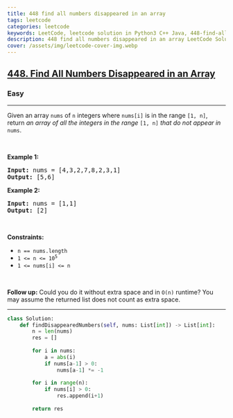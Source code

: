```yaml
---
title: 448 find all numbers disappeared in an array
tags: leetcode
categories: leetcode
keywords: LeetCode, leetcode solution in Python3 C++ Java, 448-find-all-numbers-disappeared-in-an-array solution
description: 448 find all numbers disappeared in an array LeetCode Solution Explained
cover: /assets/img/leetcode-cover-img.webp
---
```





<h2><a href="https://leetcode.com/problems/find-all-numbers-disappeared-in-an-array/">448. Find All Numbers Disappeared in an Array</a></h2><h3>Easy</h3><hr><div><p>Given an array <code>nums</code> of <code>n</code> integers where <code>nums[i]</code> is in the range <code>[1, n]</code>, return <em>an array of all the integers in the range</em> <code>[1, n]</code> <em>that do not appear in</em> <code>nums</code>.</p>

<p>&nbsp;</p>
<p><strong>Example 1:</strong></p>
<pre><strong>Input:</strong> nums = [4,3,2,7,8,2,3,1]
<strong>Output:</strong> [5,6]
</pre><p><strong>Example 2:</strong></p>
<pre><strong>Input:</strong> nums = [1,1]
<strong>Output:</strong> [2]
</pre>
<p>&nbsp;</p>
<p><strong>Constraints:</strong></p>

<ul>
	<li><code>n == nums.length</code></li>
	<li><code>1 &lt;= n &lt;= 10<sup>5</sup></code></li>
	<li><code>1 &lt;= nums[i] &lt;= n</code></li>
</ul>

<p>&nbsp;</p>
<p><strong>Follow up:</strong> Could you do it without extra space and in <code>O(n)</code> runtime? You may assume the returned list does not count as extra space.</p>
</div>

---




```python
class Solution:
    def findDisappearedNumbers(self, nums: List[int]) -> List[int]:
        n = len(nums)
        res = []
        
        for i in nums:
            a = abs(i)
            if nums[a-1] > 0: 
                nums[a-1] *= -1
        
        for i in range(n):
            if nums[i] > 0:
                res.append(i+1)
        
        return res
```
